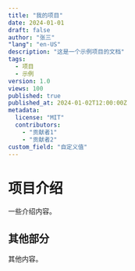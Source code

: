 ```yaml
---
title: "我的项目"
date: 2024-01-01
draft: false
author: "张三"
"lang": "en-US"
description: "这是一个示例项目的文档"
tags:
  - 项目
  - 示例
version: 1.0
views: 100
published: true
published_at: 2024-01-02T12:00:00Z
metadata:
  license: "MIT"
  contributors:
    - "贡献者1"
    - "贡献者2"
custom_field: "自定义值"
---
```


# 项目介绍

一些介绍内容。

## 其他部分

其他内容。
